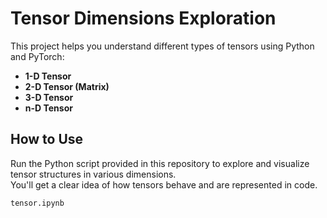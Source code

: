 # Tensor Dimensions Exploration

This project helps you understand different types of tensors using Python and PyTorch:

- **1-D Tensor**
- **2-D Tensor (Matrix)**
- **3-D Tensor**
- **n-D Tensor**

## How to Use

Run the Python script provided in this repository to explore and visualize tensor structures in various dimensions.  
You'll get a clear idea of how tensors behave and are represented in code.

```bash
tensor.ipynb
